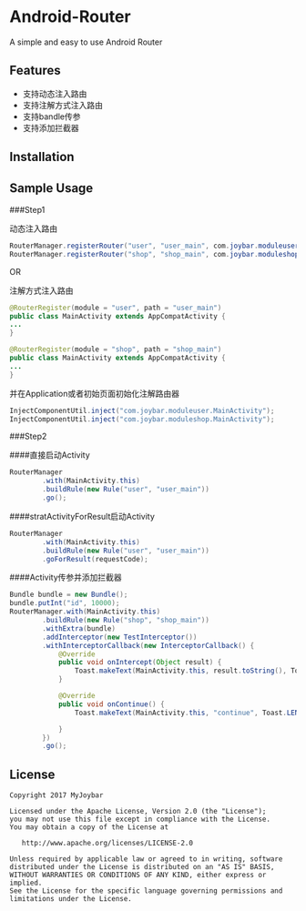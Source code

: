 # Android-Router
A simple and easy to use Android Router

## Features
 - 支持动态注入路由
 - 支持注解方式注入路由
 - 支持bandle传参
 - 支持添加拦截器
 
## Installation

## Sample Usage

###Step1

动态注入路由

```java
RouterManager.registerRouter("user", "user_main", com.joybar.moduleuser.MainActivity.class);
RouterManager.registerRouter("shop", "shop_main", com.joybar.moduleshop.MainActivity.class);

```
OR

注解方式注入路由

```java
@RouterRegister(module = "user", path = "user_main")
public class MainActivity extends AppCompatActivity {
...
}

```
```java
@RouterRegister(module = "shop", path = "shop_main")
public class MainActivity extends AppCompatActivity {
...
}

```
并在Application或者初始页面初始化注解路由器

```java
InjectComponentUtil.inject("com.joybar.moduleuser.MainActivity");
InjectComponentUtil.inject("com.joybar.moduleshop.MainActivity");
```

###Step2

####直接启动Activity

```java
RouterManager
        .with(MainActivity.this)
        .buildRule(new Rule("user", "user_main"))
        .go();
```
####stratActivityForResult启动Activity
```java
RouterManager
        .with(MainActivity.this)
        .buildRule(new Rule("user", "user_main"))
        .goForResult(requestCode);
```
####Activity传参并添加拦截器

```java
Bundle bundle = new Bundle();
bundle.putInt("id", 10000);
RouterManager.with(MainActivity.this)
        .buildRule(new Rule("shop", "shop_main"))
        .withExtra(bundle)
        .addInterceptor(new TestInterceptor())
        .withInterceptorCallback(new InterceptorCallback() {
            @Override
            public void onIntercept(Object result) {
                Toast.makeText(MainActivity.this, result.toString(), Toast.LENGTH_LONG).show();
            }

            @Override
            public void onContinue() {
                Toast.makeText(MainActivity.this, "continue", Toast.LENGTH_LONG).show();

            }
        })
        .go();
```

## License

    Copyright 2017 MyJoybar

    Licensed under the Apache License, Version 2.0 (the "License");
    you may not use this file except in compliance with the License.
    You may obtain a copy of the License at

       http://www.apache.org/licenses/LICENSE-2.0

    Unless required by applicable law or agreed to in writing, software
    distributed under the License is distributed on an "AS IS" BASIS,
    WITHOUT WARRANTIES OR CONDITIONS OF ANY KIND, either express or implied.
    See the License for the specific language governing permissions and
    limitations under the License.    
        